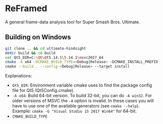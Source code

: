 # ReFramed

A general frame-data analysis tool for Super Smash Bros. Ultimate.

## Building on Windows

```sh
git clone .. && cd ultimate-hindsight
mkdir build && cd build
set Qt5_DIR=C:\Qt\Qt5.14.1\5.14.1\msvc2017_64
cmake -A x64 -DCMAKE_BUILD_TYPE=<Debug|Release> -DCMAKE_INSTALL_PREFIX:PATH="path\to\install\dir" -DCMAKE_CXX_FLAGS="/MP" ..\
cmake --build . --config <Debug|Release> --target install
```

Explanations:
  - ```Qt5_DIR```: Environment variable cmake uses to find the package config file for Qt5 (Qt5Config.cmake).
  - ```-A x64```: Build 64-bit version. To build 32-bit, you can do ```-A win32```. For older versions of MSVC the ```-A``` option is invalid. In these cases you will have to use one of the available generators (see ```cmake --help```). Example: ```cmake -G "Visual Studio 15 2017 Win64"``` for 64-bit.
  - ```CMAKE_BUILD_TYPE```
